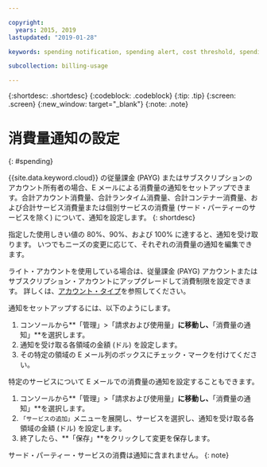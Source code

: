 ```yaml
---

copyright:
  years: 2015, 2019
lastupdated: "2019-01-28"

keywords: spending notification, spending alert, cost threshold, spending threshold

subcollection: billing-usage

---
```


{:shortdesc: .shortdesc}
{:codeblock: .codeblock}
{:tip: .tip}
{:screen: .screen}
{:new_window: target="_blank"}
{:note: .note}

# 消費量通知の設定
{: #spending}

{{site.data.keyword.cloud}} の従量課金 (PAYG) またはサブスクリプションのアカウント所有者の場合、E メールによる消費量の通知をセットアップできます。合計アカウント消費量、合計ランタイム消費量、合計コンテナー消費量、および合計サービス消費量または個別サービスの消費量 (サード・パーティーのサービスを除く) について、通知を設定します。
{: shortdesc}

指定した使用しきい値の 80%、90%、および 100% に達すると、通知を受け取ります。 いつでもニーズの変更に応じて、それぞれの消費量の通知を編集できます。

ライト・アカウントを使用している場合は、従量課金 (PAYG) アカウントまたはサブスクリプション・アカウントにアップグレードして消費制限を設定できます。 詳しくは、[アカウント・タイプ](/docs/account?topic=account-accounts)を参照してください。

通知をセットアップするには、以下のようにします。

1. コンソールから**「管理」>「請求および使用量」**に移動し、**「消費量の通知」**を選択します。
2. 通知を受け取る各領域の金額 (ドル) を設定します。
3. その特定の領域の E メール列のボックスにチェック・マークを付けてください。

特定のサービスについて E メールでの消費量の通知を設定することもできます。

1. コンソールから**「管理」>「請求および使用量」**に移動し、**「消費量の通知」**を選択します。
2. `「サービスの追加」`メニューを展開し、サービスを選択し、通知を受け取る各領域の金額 (ドル) を設定します。
3. 終了したら、**「保存」**をクリックして変更を保存します。

サード・パーティー・サービスの消費は通知に含まれません。
{: note}
